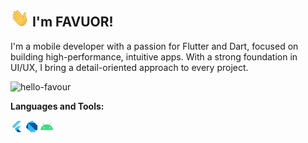 ## <img src="https://raw.githubusercontent.com/Eunit99/eunit99/master/img/wave.gif" width="30px"> I'm FAVUOR!

I'm a mobile developer with a passion for Flutter and Dart, focused on building high-performance, intuitive apps. With a strong foundation in UI/UX, I bring a detail-oriented approach to every project.

<p align="left"> <img src="https://komarev.com/ghpvc/?username=hello-favour&label=Views&color=blue&style=plastic" alt="hello-favour" /> </p>


**Languages and Tools:**  

<code><img height="20" src="https://raw.githubusercontent.com/github/explore/80688e429a7d4ef2fca1e82350fe8e3517d3494d/topics/flutter/flutter.png"></code>
<code><img height="20" src="https://raw.githubusercontent.com/github/explore/80688e429a7d4ef2fca1e82350fe8e3517d3494d/topics/dart/dart.png"></code>
<code><img height="20" src="https://raw.githubusercontent.com/github/explore/80688e429a7d4ef2fca1e82350fe8e3517d3494d/topics/android/android.png"></code>
  






